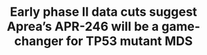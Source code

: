---
title: "Early phase II data cuts suggest Aprea’s APR-246 will be a game-changer for TP53 mutant MDS"
image: "images/writing/post-52.jpg"
link: "https://www.clinicaltrialsarena.com/comment/early-phase-ii-data-cuts-suggest-apreas-apr-246-will-be-a-game-changer-for-tp53-mutant-mds/"
categories: ['Analyst Insight', 'Hematology']
draft: false
---